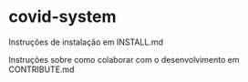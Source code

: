 # covid-system

Instruções de instalação em INSTALL.md

Instruções sobre como colaborar com o desenvolvimento em CONTRIBUTE.md


